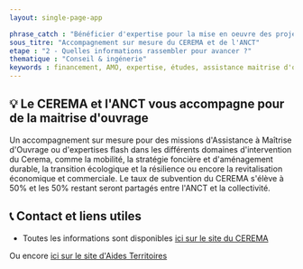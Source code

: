 ```yaml
---
layout: single-page-app

phrase_catch : "Bénéficier d'expertise pour la mise en oeuvre des projet de revitalisation"
sous_titre: "Accompagnement sur mesure du CEREMA et de l'ANCT"
etape : "2 - Quelles informations rassembler pour avancer ?"
thematique : "Conseil & ingénerie"
keywords : financement, AMO, expertise, études, assistance maitrise d'ouvrage
---
```


## 💡 Le CEREMA et l'ANCT vous accompagne pour de la maitrise d'ouvrage

Un accompagnement sur mesure pour des missions d'Assistance à Maîtrise d'Ouvrage ou d'expertises flash dans les différents domaines d'intervention du Cerema, comme la mobilité, la stratégie foncière et d'aménagement durable, la transition écologique et la résilience ou encore la revitalisation économique et commerciale. Le taux de subvention du CEREMA s'élève à 50% et les 50% restant seront partagés entre l'ANCT et la collectivité.

## 📞 Contact et liens utiles

- Toutes les informations sont disponibles [ici sur le site du CEREMA](https://www.cerema.fr/fr/regions )

Ou encore [ici sur le site d'Aides Territoires](https://aides-territoires.beta.gouv.fr/aides/0e6f-beneficier-dexpertises-pour-la-mise-en-uvre-d/)


